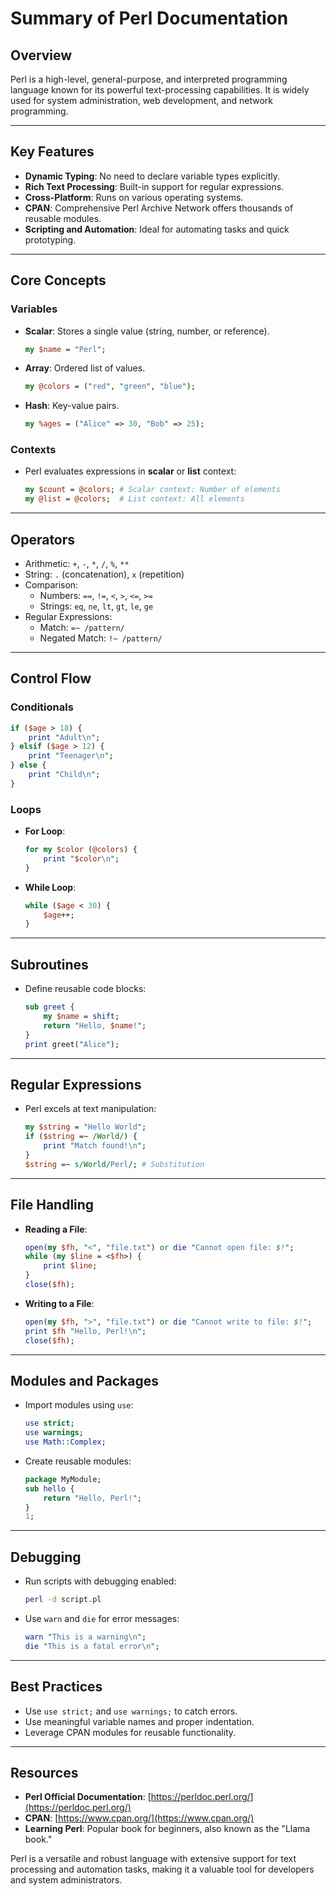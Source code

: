 # Summary of Perl Documentation

## Overview

Perl is a high-level, general-purpose, and interpreted programming language known for its powerful text-processing capabilities. It is widely used for system administration, web development, and network programming.

---

## Key Features

- **Dynamic Typing**: No need to declare variable types explicitly.
- **Rich Text Processing**: Built-in support for regular expressions.
- **Cross-Platform**: Runs on various operating systems.
- **CPAN**: Comprehensive Perl Archive Network offers thousands of reusable modules.
- **Scripting and Automation**: Ideal for automating tasks and quick prototyping.

---

## Core Concepts

### Variables

- **Scalar**: Stores a single value (string, number, or reference).
  ```perl
  my $name = "Perl";
  ```
- **Array**: Ordered list of values.
  ```perl
  my @colors = ("red", "green", "blue");
  ```
- **Hash**: Key-value pairs.
  ```perl
  my %ages = ("Alice" => 30, "Bob" => 25);
  ```

### Contexts

- Perl evaluates expressions in **scalar** or **list** context:
  ```perl
  my $count = @colors; # Scalar context: Number of elements
  my @list = @colors;  # List context: All elements
  ```

---

## Operators

- Arithmetic: `+`, `-`, `*`, `/`, `%`, `**`
- String: `.` (concatenation), `x` (repetition)
- Comparison:
  - Numbers: `==`, `!=`, `<`, `>`, `<=`, `>=`
  - Strings: `eq`, `ne`, `lt`, `gt`, `le`, `ge`
- Regular Expressions:
  - Match: `=~ /pattern/`
  - Negated Match: `!~ /pattern/`

---

## Control Flow

### Conditionals

```perl
if ($age > 18) {
    print "Adult\n";
} elsif ($age > 12) {
    print "Teenager\n";
} else {
    print "Child\n";
}
```

### Loops

- **For Loop**:
  ```perl
  for my $color (@colors) {
      print "$color\n";
  }
  ```
- **While Loop**:
  ```perl
  while ($age < 30) {
      $age++;
  }
  ```

---

## Subroutines

- Define reusable code blocks:
  ```perl
  sub greet {
      my $name = shift;
      return "Hello, $name!";
  }
  print greet("Alice");
  ```

---

## Regular Expressions

- Perl excels at text manipulation:
  ```perl
  my $string = "Hello World";
  if ($string =~ /World/) {
      print "Match found!\n";
  }
  $string =~ s/World/Perl/; # Substitution
  ```

---

## File Handling

- **Reading a File**:
  ```perl
  open(my $fh, "<", "file.txt") or die "Cannot open file: $!";
  while (my $line = <$fh>) {
      print $line;
  }
  close($fh);
  ```
- **Writing to a File**:
  ```perl
  open(my $fh, ">", "file.txt") or die "Cannot write to file: $!";
  print $fh "Hello, Perl!\n";
  close($fh);
  ```

---

## Modules and Packages

- Import modules using `use`:
  ```perl
  use strict;
  use warnings;
  use Math::Complex;
  ```
- Create reusable modules:
  ```perl
  package MyModule;
  sub hello {
      return "Hello, Perl!";
  }
  1;
  ```

---

## Debugging

- Run scripts with debugging enabled:
  ```bash
  perl -d script.pl
  ```
- Use `warn` and `die` for error messages:
  ```perl
  warn "This is a warning\n";
  die "This is a fatal error\n";
  ```

---

## Best Practices

- Use `use strict;` and `use warnings;` to catch errors.
- Use meaningful variable names and proper indentation.
- Leverage CPAN modules for reusable functionality.

---

## Resources

- **Perl Official Documentation**: [https://perldoc.perl.org/](https://perldoc.perl.org/)
- **CPAN**: [https://www.cpan.org/](https://www.cpan.org/)
- **Learning Perl**: Popular book for beginners, also known as the "Llama book."

Perl is a versatile and robust language with extensive support for text processing and automation tasks, making it a valuable tool for developers and system administrators.
